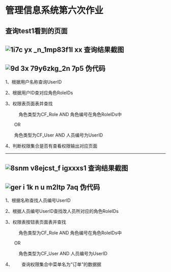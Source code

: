 管理信息系统第六次作业
====================
查询test1看到的页面
------------------
![1i7c yx _n_1mp83f1l xx](https://cloud.githubusercontent.com/assets/16081097/19835219/528f05fa-9eba-11e6-9658-cd332787dd2b.png)
查询结果截图
-----------
![9d 3x 79y6zkg_2n 7p5](https://cloud.githubusercontent.com/assets/16081097/19835253/26924e20-9ebb-11e6-9d9a-69eba2140370.png)
伪代码
-----
1、根据用户名称查询UserID

2、根据用户ID查对应角色RoleIDs

3、权限表页面表并查找

   角色类型为CF_Role AND 角色编号在角色RoleIDs中
   
  OR
  
   角色类型为CF_User AND 人员编号为UserID
   
4、判断权限集合是否有查看权限输出对应页面

----------------
![8snm v8ejcst_f igxxxs1](https://cloud.githubusercontent.com/assets/16081097/19835254/2c0769d0-9ebb-11e6-82a6-02f73b84fe8e.png)
查询结果截图
-----------
![ger i 1k n u m2ltp 7aq](https://cloud.githubusercontent.com/assets/16081097/19835256/2f01494e-9ebb-11e6-8521-0e87d03c9267.png)
伪代码
------
1、根据名称查找人员编号UserID

2、根据人员编号UserID查找改人员所对应的角色RoleIDs

3、权限表按钮表页面表并查找

   角色类型为CF_Role AND 角色编号在角色RoleIDs中
   
  OR
  
    角色类型为CF_User AND 人员编号为UserID
    
4、  查询权限集合中菜单名为“订单”的数据据


